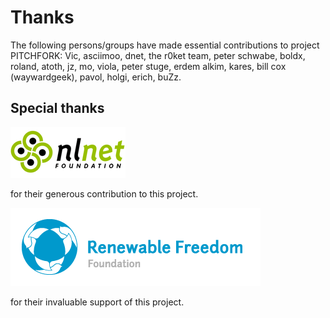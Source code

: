 # Thanks

The following persons/groups have made essential contributions to project
PITCHFORK: Vic, asciimoo, dnet, the r0ket team, peter schwabe,
boldx, roland, atoth, jz, mo, viola, peter stuge, erdem alkim, kares,
bill cox (waywardgeek), pavol, holgi, erich, buZz.

## Special thanks

![NLnet Foundation](img/nlnet.gif)

for their generous contribution to this project.

![Renewable Freedom Foundation](img/rff.png)

for their invaluable support of this project.
